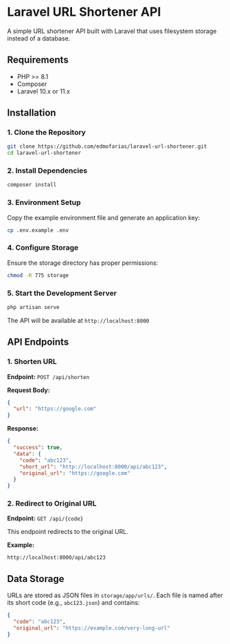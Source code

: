 # Laravel URL Shortener API

A simple URL shortener API built with Laravel that uses filesystem storage instead of a database.

## Requirements

- PHP >= 8.1
- Composer
- Laravel 10.x or 11.x

## Installation

### 1. Clone the Repository

```bash
git clone https://github.com/edmofarias/laravel-url-shortener.git
cd laravel-url-shortener
```

### 2. Install Dependencies

```bash
composer install
```

### 3. Environment Setup

Copy the example environment file and generate an application key:

```bash
cp .env.example .env
```

### 4. Configure Storage

Ensure the storage directory has proper permissions:

```bash
chmod -R 775 storage
```

### 5. Start the Development Server

```bash
php artisan serve
```

The API will be available at `http://localhost:8000`

## API Endpoints

### 1. Shorten URL

**Endpoint:** `POST /api/shorten`

**Request Body:**
```json
{
  "url": "https://google.com"
}
```

**Response:**
```json
{
  "success": true,
  "data": {
    "code": "abc123",
    "short_url": "http://localhost:8000/api/abc123",
    "original_url": "https://google.com"
  }
}
```

### 2. Redirect to Original URL

**Endpoint:** `GET /api/{code}`

This endpoint redirects to the original URL.

**Example:**
```
http://localhost:8000/api/abc123
```

## Data Storage

URLs are stored as JSON files in `storage/app/urls/`. Each file is named after its short code (e.g., `abc123.json`) and contains:

```json
{
  "code": "abc123",
  "original_url": "https://example.com/very-long-url"
}
```
